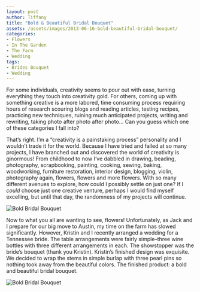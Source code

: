 ```yaml
---
layout: post
author: Tiffany
title: "Bold & Beautiful Bridal Bouquet"
assets: /assets/images/2013-06-16-bold-beautiful-bridal-bouquet/
categories:
- Flowers
- In The Garden
- The Farm
- Wedding
tags:
- Brides Bouquet
- Wedding
---
```


For some individuals, creativity seems to pour out with ease, turning everything they touch into creativity gold. For others, coming up with something creative is a more labored, time consuming process requiring hours of research scouring blogs and reading articles, testing recipes, practicing new techniques, ruining much anticipated projects, writing and rewriting, taking photo after photo after photo… Can you guess which one of these categories I fall into?

That’s right. I’m a “creativity is a painstaking process” personality and I wouldn’t trade it for the world. Because I have tried and failed at so many projects, I have branched out and discovered the world of creativity is ginormous! From childhood to now I’ve dabbled in drawing, beading, photography, scrapbooking, painting, cooking, sewing, baking, woodworking, furniture restoration, interior design, blogging, violin, photography again, flowers, flowers and more flowers. With so many different avenues to explore, how could I possibly settle on just one? If I _could_ choose just one creative venture, perhaps I would find myself excelling, but until that day, the randomness of my projects will continue.

![Bold Bridal Bouquet]({{page.assets}}bold-beautiful-bridal-bouquet-1.jpg)

Now to what you all are wanting to see, flowers! Unfortunately, as Jack and I prepare for our big move to Austin, my time on the farm has slowed significantly. However, Kristin and I recently arranged a wedding for a Tennessee bride. The table arrangements were fairly simple–three wine bottles with three different arrangements in each. The showstopper was the bride’s bouquet (thank you Kristin). Kristin’s finished design was exquisite. We decided to wrap the stems in simple burlap with three pearl pins so nothing took away from the beautiful colors. The finished product: a bold and beautiful bridal bouquet.

![Bold Bridal Bouquet]({{page.assets}}bold-beautiful-bridal-bouquet-2.jpg)
